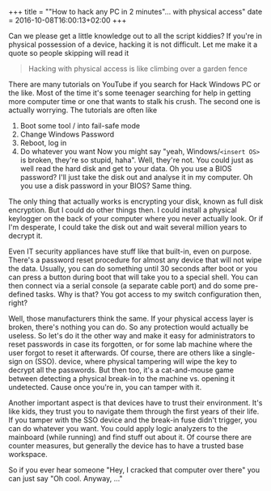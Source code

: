 +++
title = "\"How to hack any PC in 2 minutes\"... with physical access"
date = 2016-10-08T16:00:13+02:00
+++

Can we please get a little knowledge out to all the script kiddies? If you're in physical possession of a device, hacking it is not difficult. Let me make it a quote so people skipping will read it 

> Hacking with physical access is like climbing over a garden fence

There are many tutorials on YouTube if you search for Hack Windows PC or the like. Most of the time it's some teenager searching for help in getting more computer time or one that wants to stalk his crush. The second one is actually worrying. The tutorials are often like 

1. Boot some tool / into fail-safe mode
2. Change Windows Password
3. Reboot, log in
4. Do whatever you want
Now you might say "yeah, Windows/`<insert OS>` is broken, they're so stupid, haha". Well, they're not. You could just as well read the hard disk and get to your data. Oh you use a BIOS password? I'll just take the disk out and analyse it in my computer. Oh you use a disk password in your BIOS? Same thing. 

The only thing that actually works is encrypting your disk, known as full disk encryption. But I could do other things then. I could install a physical keylogger on the back of your computer where you never actually look. Or if I'm desperate, I could take the disk out and wait several million years to decrypt it. 

Even IT security appliances have stuff like that built-in, even on purpose. There's a password reset procedure for almost any device that will not wipe the data. Usually, you can do something until 30 seconds after boot or you can press a button during boot that will take you to a special shell. You can then connect via a serial console (a separate cable port) and do some pre-defined tasks. Why is that? You got access to my switch configuration then, right? 

Well, those manufacturers think the same. If your physical access layer is broken, there's nothing you can do. So any protection would actually be useless. So let's do it the other way and make it easy for administrators to reset passwords in case its forgotten, or for some lab machine where the user forgot to reset it afterwards. Of course, there are others like a single-sign on (SSO). device, where physical tampering will wipe the key to decrypt all the passwords. But then too, it's a cat-and-mouse game between detecting a physical break-in to the machine vs. opening it undetected. Cause once you're in, you can tamper with it. 

Another important aspect is that devices have to trust their environment. It's like kids, they trust you to navigate them through the first years of their life. If you tamper with the SSO device and the break-in fuse didn't trigger, you can do whatever you want. You could apply logic analyzers to the mainboard (while running) and find stuff out about it. Of course there are counter measures, but generally the device has to have a trusted base workspace. 

So if you ever hear someone "Hey, I cracked that computer over there" you can just say "Oh cool. Anyway, ..."
